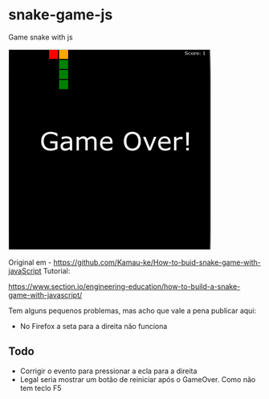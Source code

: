 # snake-game-js

Game snake with js

![](snake.png)

Original em - https://github.com/Kamau-ke/How-to-buid-snake-game-with-javaScript
Tutorial:

https://www.section.io/engineering-education/how-to-build-a-snake-game-with-javascript/

Tem alguns pequenos problemas, mas acho que vale a pena publicar aqui:
- No Firefox a seta para a direita não funciona

## Todo
- Corrigir o evento para pressionar a ecla para a direita
- Legal seria mostrar um botão de reiniciar após o GameOver. Como não tem teclo F5
